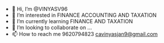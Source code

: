 - 👋 Hi, I’m @VINYASV96
- 👀 I’m interested in FINANCE ACCOUNTING AND TAXATION 
- 🌱 I’m currently learning FINANCE AND TAXATION 
- 💞️ I’m looking to collaborate on ...
- 📫 How to reach me 9620794823 cavinyasjan9@gmail.com

<!---
VINYASV96/VINYASV96 is a ✨ special ✨ repository because its `README.md` (this file) appears on your GitHub profile.
You can click the Preview link to take a look at your changes.
--->
